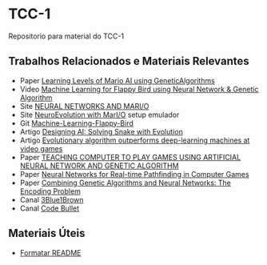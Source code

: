 # TCC-1
Repositorio para material do TCC-1

## Trabalhos Relacionados e Materiais Relevantes 
* Paper [Learning Levels of Mario AI using GeneticAlgorithms](https://www.researchgate.net/publication/299778811_Learning_Levels_of_Mario_AI_Using_Genetic_Algorithms)
* Video [Machine Learning for Flappy Bird using Neural Network & Genetic Algorithm](https://www.youtube.com/watch?v=aeWmdojEJf0)
* Site [NEURAL NETWORKS AND MARI/O](https://hackaday.com/2015/06/14/neural-networks-and-mario/)
* Site [NeuroEvolution with MarI/O](http://glenn-roberts.com/posts/tech/2015/07/08/neuroevolution-with-mario.html) setup emulador
* Git [Machine-Learning-Flappy-Bird](https://github.com/ssusnic/Machine-Learning-Flappy-Bird)
* Artigo [Designing AI: Solving Snake with Evolution](https://becominghuman.ai/designing-ai-solving-snake-with-evolution-f3dd6a9da867)
* Artigo [Evolutionary algorithm outperforms deep-learning machines at video games](https://www.technologyreview.com/s/611568/evolutionary-algorithm-outperforms-deep-learning-machines-at-video-games/)
* Paper [TEACHING COMPUTER TO PLAY GAMES
USING
 ARTIFICIAL NEURAL NETWORK AND GENETIC ALGORITHM
](https://www.researchgate.net/profile/Muhammad_Nawaz68/publication/315152465_TEACHING_COMPUTER_TO_PLAY_GAMES_USING_ARTIFICIAL_NEURAL_NETWORK_AND_GENETIC_ALGORITHM/links/58cbf1d6458515b6361d8b38/TEACHING-COMPUTER-TO-PLAY-GAMES-USING-ARTIFICIAL-NEURAL-NETWORK-AND-GENETIC-ALGORITHM.pdf)
* Paper [Neural Networks for Real-time Pathfinding in Computer Games](http://citeseerx.ist.psu.edu/viewdoc/download?doi=10.1.1.125.5608&rep=rep1&type=pdf)
* Paper [Combining Genetic Algorithms
and Neural Networks:
 The Encoding Problem
](http://homepages.inf.ed.ac.uk/pkoehn/publications/gann94.pdf)
* Canal [3Blue1Brown](https://www.youtube.com/channel/UCYO_jab_esuFRV4b17AJtAw)
* Canal [Code Bullet](https://www.youtube.com/channel/UC0e3QhIYukixgh5VVpKHH9Q)

## Materiais Úteis
* [Formatar README](https://help.github.com/articles/basic-writing-and-formatting-syntax/)
